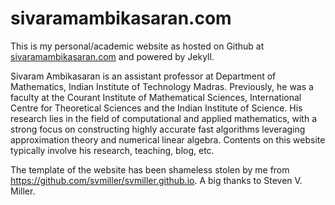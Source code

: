 sivaramambikasaran.com
======================

This is my personal/academic website as hosted on Github at [sivaramambikasaran.com](http://sivaramambikasaran.com) and powered by Jekyll.

Sivaram Ambikasaran is an assistant professor at Department of Mathematics, Indian Institute of Technology Madras. Previously, he was a faculty at the Courant Institute of Mathematical Sciences, International Centre for Theoretical Sciences and the Indian Institute of Science. His research lies in the field of computational and applied mathematics, with a strong focus on  constructing highly accurate fast algorithms leveraging approximation theory and numerical linear algebra. Contents on this website typically involve his research, teaching, blog, etc.

The template of the website has been shameless stolen by me from https://github.com/svmiller/svmiller.github.io. A big thanks to Steven V. Miller.
